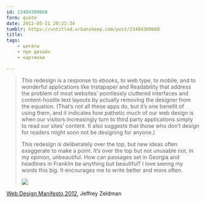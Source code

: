 ```yaml
---
id: 23484309668
form: quote
date: 2012-05-21 20:23:34
tumblr: https://untitled.urbansheep.com/post/23484309668
title: 
tags:
    - цитаты
    - про дизайн
    - картинки

---
```


<blockquote>
<p>This redesign is a response to ebooks, to web type, to mobile, and to wonderful applications like Instapaper and Readability that address the problem of most websites’ pointlessly cluttered interfaces and content-hostile text layouts by actually removing the designer from the equation. (That’s not all these apps do, but it’s one benefit of using them, and it indicates how pathetic much of our web design is when our visitors increasingly turn to third party applications simply to read our sites’ content. It also suggests that those who don’t design for readers might soon not be designing for anyone.)</p>

<p>This redesign is deliberately over the top, but new ideas often exaggerate to make a point. It’s over the top but not unusable nor, in my opinion, unbeautiful. How can passages set in Georgia and headlines in Franklin be anything but beautiful? I love seeing my words this big. It encourages me to write better and more often.</p>

<img src="http://pics.livejournal.com/urbansheep/pic/000t50hp/s640x480"/>
</blockquote>

<a href="http://www.zeldman.com/2012/05/18/web-design-manifesto-2012/">Web Design Manifesto 2012</a>, Jeffrey Zeldman
